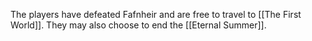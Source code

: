 The players have defeated Fafnheir and are free to travel to [[The First World]]. They may also choose to end the [[Eternal Summer]].